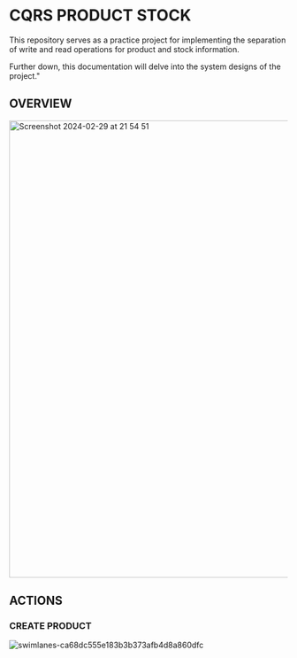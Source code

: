 <h1>CQRS PRODUCT STOCK</h1>

This repository serves as a practice project for implementing the separation of write and read operations for product and stock information. 

Further down, this documentation will delve into the system designs of the project."

<h2>OVERVIEW</h2>

<img width="826" alt="Screenshot 2024-02-29 at 21 54 51" src="https://github.com/muafafif/cqrs-product-stock/assets/148777157/63ce5f8e-a4b3-4e9f-8097-1ca234258d4a">


<h2>ACTIONS</h2>

<h3>CREATE PRODUCT</h3>

![swimlanes-ca68dc555e183b3b373afb4d8a860dfc](https://github.com/muafafif/cqrs-product-stock/assets/148777157/1b1e1fc2-f784-43bd-a1c0-55122868613f)
